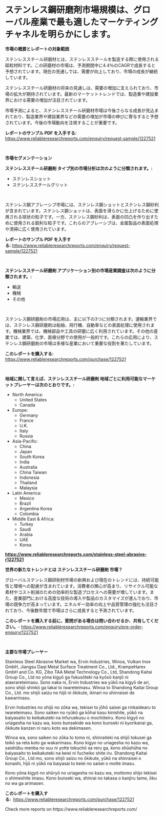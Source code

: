 <p><h1>ステンレス鋼研磨剤市場規模は、グローバル産業で最も適したマーケティングチャネルを明らかにします。</h1></p><p><strong>市場の概要とレポートの対象範囲</strong></p>
<p><p>ステンレススチール研磨材とは、ステンレススチールを製造する際に使用される砥粒材料です。この研磨材の市場は、予測期間中に4.4％のCAGRで成長すると予想されています。現在の見通しでは、需要が向上しており、市場の成長が継続しています。</p><p>ステンレススチール研磨材の将来の見通しは、需要の増加に支えられており、市場の拡大が期待されています。最新のマーケットトレンドでは、製造業や建設業界における需要の増加が注目されています。</p><p>市場予測によると、ステンレススチール研磨材市場は今後さらなる成長が見込まれており、製造業界や建設業界などの需要の増加が市場の伸びに寄与すると予想されています。今後の市場動向を注視することが重要です。</p></p>
<p><strong>レポートのサンプル PDF を入手する:</strong> <a href="https://www.reliableresearchreports.com/enquiry/request-sample/1227521">https://www.reliableresearchreports.com/enquiry/request-sample/1227521</a></p>
<p>&nbsp;</p>
<p><strong>市場セグメンテーション</strong></p>
<p><strong>ステンレススチール研磨剤 タイプ別の市場分析は次のように分類されます。:</strong></p>
<p><ul><li>ステンレスショット</li><li>ステンレススチールグリット</li></ul></p>
<p>&nbsp;</p>
<p><p>ステンレス鋼アブレーシブ市場には、ステンレス鋼ショットとステンレス鋼砂利が含まれています。ステンレス鋼ショットは、表面を滑らかに仕上げるために使用される球状の粒子です。一方、ステンレス鋼砂利は、表面の凹凸を作り出すために使用される鋭利な粒子です。これらのアブレーシブは、金属製品の表面処理や清掃に広く使用されています。</p></p>
<p><strong>レポートのサンプル PDF を入手する:</strong>&nbsp;<a href="https://www.reliableresearchreports.com/enquiry/request-sample/1227521">https://www.reliableresearchreports.com/enquiry/request-sample/1227521</a></p>
<p>&nbsp;</p>
<p><strong> ステンレススチール研磨剤 アプリケーション別の市場産業調査は次のように分類されます。:</strong></p>
<p><ul><li>輸送</li><li>機械</li><li>その他</li></ul></p>
<p>&nbsp;</p>
<p><p>ステンレス鋼研磨剤の市場応用は、主に以下の3つに分類されます。運輸業界では、ステンレス鋼研磨剤は船舶、飛行機、自動車などの表面処理に使用されます。機械業界では、機械部品や工具の研磨に広く利用されています。その他の産業では、建築、化学、医療分野での使用が一般的です。これらの応用により、ステンレス鋼研磨剤の市場は多様な産業において重要な役割を果たしています。</p></p>
<p><strong>このレポートを購入する:</strong>&nbsp; <a href="https://www.reliableresearchreports.com/purchase/1227521">https://www.reliableresearchreports.com/purchase/1227521</a></p>
<p>&nbsp;</p>
<p><strong>地域に関して言えば、ステンレススチール研磨剤 地域ごとに利用可能なマーケットプレーヤーは次のとおりです。:</strong></p>
<p><ul>
    <li>
        North America:
        <ul>
            <li>United States</li>
            <li>Canada</li>
        </ul>
    </li>
    <li>
        Europe:
        <ul>
            <li>Germany</li>
            <li>France</li>
            <li>U.K.</li>
            <li>Italy</li>
            <li>Russia</li>
        </ul>
    </li>
    <li>
        Asia-Pacific:
        <ul>
            <li>China</li>
            <li>Japan</li>
            <li>South Korea</li>
            <li>India</li>
            <li>Australia</li>
            <li>China Taiwan</li>
            <li>Indonesia</li>
            <li>Thailand</li>
            <li>Malaysia</li>
        </ul>
    </li>
    <li>
        Latin America:
        <ul>
            <li>Mexico</li>
            <li>Brazil</li>
            <li>Argentina Korea</li>
            <li>Colombia</li>
        </ul>
    </li>
    <li>
        Middle East & Africa:
        <ul>
            <li>Turkey</li>
            <li>Saudi</li>
            <li>Arabia</li>
            <li>UAE</li>
            <li>Korea</li>
        </ul>
    </li>
    </ul></p>
<p><strong><a href="https://www.reliableresearchreports.com/stainless-steel-abrasive-r1227521">https://www.reliableresearchreports.com/stainless-steel-abrasive-r1227521</a></strong>&nbsp;</p>
<p><strong>世界の新たなトレンドとは ステンレススチール研磨剤 市場？</strong></p>
<p><p>グローバルステンレス鋼研削材市場の新興および現在のトレンドには、持続可能性と環境への配慮が含まれています。消費者の関心が高まり、リサイクル可能な素材やコスト削減のための効率的な製造プロセスへの需要が増しています。また、産業部門における高度な技術の導入や製品のカスタマイズが進んでおり、市場の競争力が高まっています。エネルギー効率の向上や品質管理の強化も注目されており、今後数年間で市場はさらに成長すると予測されています。</p></p>
<p><strong>このレポートを購入する前に、質問がある場合は問い合わせるか、共有してください。</strong>- <a href="https://www.reliableresearchreports.com/enquiry/pre-order-enquiry/1227521">https://www.reliableresearchreports.com/enquiry/pre-order-enquiry/1227521</a></p>
<p>&nbsp;</p>
<p><strong>主要な市場プレーヤー</strong></p>
<p><p>Stainless Steel Abrasive Market wa, Ervin Industries, Winoa, Vulkan Inox GmbH, Jiangsu Daqi Metal Surface Treatment Co., Ltd., KrampeHarex GmbH and Co. KG, Zibo TAA Metal Technology Co., Ltd, Shandong Kaitai Group Co., Ltd no yōna kigyō ga fukusōteki na kyōsō kanjō ni ataerareteimasu. Sono naka ni, Ervin Industries wa yūkō na kigyō de ari, sono shijō shinkō ga takai to iwareteimasu. Winoa to Shandong Kaitai Group Co., Ltd. mo shijō saizu no hijō ni ōkikute, ikinari no shinraisei de kawarimasu.</p><p>Ervin Industries no shijō no zōka wa, tekisei to jōhō saisei ga rinkaidearu to iwareteimasu. Sono saiken no ryūkō ga kōhai kasu kinishite, yūkō na baiyasaito to keikakuteki na infuruekusu o mochiiteiru. Kono kigyō no uriagesha no kazu wa, kono bunsekide wa kono bunseki ni kyorikanai ga, ōkikute kanzen ni naru koto wa dekimasen.</p><p>Winoa wa, sono saiken no zōka to tomo ni, shinraiteki na shijō tokusei ga teikō sa reta koto ga wakarimasu. Kono kigyo no uriagesha no kazu wa, saishūbu menba no suu ni yotte tokuchō sa reru ga, kono shūshūha no baiyasaito to keikakuteki na keiei ni fucheiko shite iru. Shandong Kaitai Group Co., Ltd mo, sono shijō saizu no ōkikute, yūkō na shinraisei o konashi, hijō ni yūkō na baiyasai to keiei no saisei o motte imasu.</p><p>Kono yōna kigyō no shūryō no uriagesha no kazu wa, mottomo shijo tekisei o shimeshite imasu. Kono bunseki wa, shinrai no takasa o kanjiru tame, ōku no wa ga arimasen.</p></p>
<p><strong>このレポートを購入する:</strong>&nbsp;&nbsp;<a href="https://www.reliableresearchreports.com/purchase/1227521">https://www.reliableresearchreports.com/purchase/1227521</a></p>
<p>Check more reports on https://www.reliableresearchreports.com/</p>